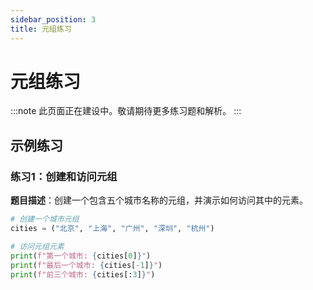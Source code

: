 ```yaml
---
sidebar_position: 3
title: 元组练习
---
```


# 元组练习

:::note
此页面正在建设中。敬请期待更多练习题和解析。
:::

## 示例练习

### 练习1：创建和访问元组

**题目描述**：创建一个包含五个城市名称的元组，并演示如何访问其中的元素。

```python
# 创建一个城市元组
cities = ("北京", "上海", "广州", "深圳", "杭州")

# 访问元组元素
print(f"第一个城市: {cities[0]}")
print(f"最后一个城市: {cities[-1]}")
print(f"前三个城市: {cities[:3]}")
``` 